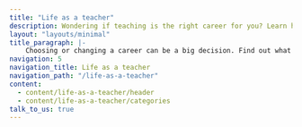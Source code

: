 ```yaml
---
title: "Life as a teacher"
description: Wondering if teaching is the right career for you? Learn how rewarding life as a teacher can be, including pay, benefits, and career progression. 
layout: "layouts/minimal"
title_paragraph: |-
    Choosing or changing a career can be a big decision. Find out what life is like as a teacher in England, including how varied and rewarding teaching can be.
navigation: 5
navigation_title: Life as a teacher
navigation_path: "/life-as-a-teacher"
content:
  - content/life-as-a-teacher/header
  - content/life-as-a-teacher/categories
talk_to_us: true
---
```


